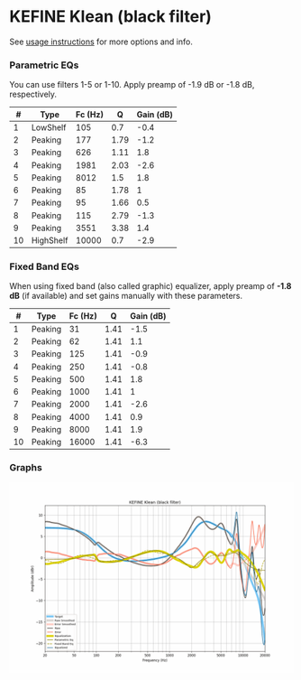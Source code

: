 # KEFINE Klean (black filter)
See [usage instructions](https://github.com/jaakkopasanen/AutoEq#usage) for more options and info.

### Parametric EQs
You can use filters 1-5 or 1-10. Apply preamp of -1.9 dB or -1.8 dB, respectively.

|   # | Type      |   Fc (Hz) |    Q |   Gain (dB) |
|-----|-----------|-----------|------|-------------|
|   1 | LowShelf  |       105 | 0.7  |        -0.4 |
|   2 | Peaking   |       177 | 1.79 |        -1.2 |
|   3 | Peaking   |       626 | 1.11 |         1.8 |
|   4 | Peaking   |      1981 | 2.03 |        -2.6 |
|   5 | Peaking   |      8012 | 1.5  |         1.8 |
|   6 | Peaking   |        85 | 1.78 |         1   |
|   7 | Peaking   |        95 | 1.66 |         0.5 |
|   8 | Peaking   |       115 | 2.79 |        -1.3 |
|   9 | Peaking   |      3551 | 3.38 |         1.4 |
|  10 | HighShelf |     10000 | 0.7  |        -2.9 |

### Fixed Band EQs
When using fixed band (also called graphic) equalizer, apply preamp of **-1.8 dB** (if available) and set gains manually with these parameters.

|   # | Type    |   Fc (Hz) |    Q |   Gain (dB) |
|-----|---------|-----------|------|-------------|
|   1 | Peaking |        31 | 1.41 |        -1.5 |
|   2 | Peaking |        62 | 1.41 |         1.1 |
|   3 | Peaking |       125 | 1.41 |        -0.9 |
|   4 | Peaking |       250 | 1.41 |        -0.8 |
|   5 | Peaking |       500 | 1.41 |         1.8 |
|   6 | Peaking |      1000 | 1.41 |         1   |
|   7 | Peaking |      2000 | 1.41 |        -2.6 |
|   8 | Peaking |      4000 | 1.41 |         0.9 |
|   9 | Peaking |      8000 | 1.41 |         1.9 |
|  10 | Peaking |     16000 | 1.41 |        -6.3 |

### Graphs
![](./KEFINE%20Klean%20(black%20filter).png)
